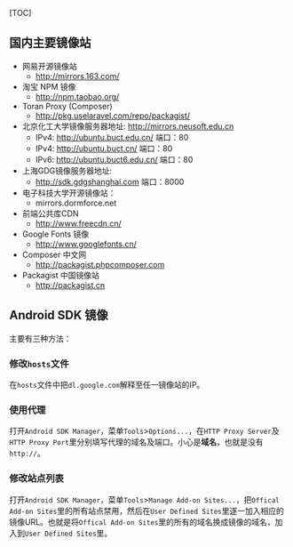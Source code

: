[TOC]


## 国内主要镜像站

- 网易开源镜像站
  - http://mirrors.163.com/
- 淘宝 NPM 镜像
  - http://npm.taobao.org/
- Toran Proxy (Composer)
  - http://pkg.uselaravel.com/repo/packagist/
- 北京化工大学镜像服务器地址: http://mirrors.neusoft.edu.cn
  - IPv4: http://ubuntu.buct.edu.cn/ 端口：80
  - IPv4: http://ubuntu.buct.cn/ 端口：80
  - IPv6: http://ubuntu.buct6.edu.cn/ 端口：80
- 上海GDG镜像服务器地址:
  - http://sdk.gdgshanghai.com 端口：8000
- 电子科技大学开源镜像站：
  - mirrors.dormforce.net
- 前端公共库CDN
  - http://www.freecdn.cn/
- Google Fonts 镜像
  - http://www.googlefonts.cn/
- Composer 中文网
  - http://packagist.phpcomposer.com
- Packagist 中国镜像站
  - http://packagist.cn


## Android SDK 镜像

主要有三种方法：

### 修改`hosts`文件

在`hosts`文件中把`dl.google.com`解释至任一镜像站的IP。

### 使用代理

打开`Android SDK Manager`，菜单`Tools`>`Options...`，在`HTTP Proxy Server`及`HTTP Proxy Port`里分别填写代理的域名及端口。小心是**域名**，也就是没有`http://`。

### 修改站点列表

打开`Android SDK Manager`，菜单`Tools`>`Manage Add-on Sites...`，把`Offical Add-on Sites`里的所有站点禁用，然后在`User Defined Sites`里逐一加入相应的镜像URL。也就是将`Offical Add-on Sites`里的所有的域名换成镜像的域名，加入到`User Defined Sites`里。
